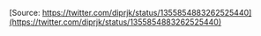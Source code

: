 [Source: https://twitter.com/diprjk/status/1355854883262525440](https://twitter.com/diprjk/status/1355854883262525440)